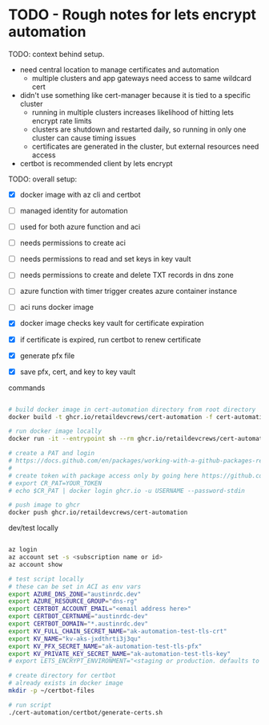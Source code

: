# TODO - Rough notes for lets encrypt automation

TODO: context behind setup.

- need central location to manage certificates and automation
  - multiple clusters and app gateways need access to same wildcard cert
- didn't use something like cert-manager because it is tied to a specific cluster
  - running in multiple clusters increases likelihood of hitting lets encrypt rate limits
  - clusters are shutdown and restarted daily, so running in only one cluster can cause timing issues
  - certificates are generated in the cluster, but external resources need access
- certbot is recommended client by lets encrypt

TODO: overall setup:

- [x] docker image with az cli and certbot

- [ ] managed identity for automation
- [ ] used for both azure function and aci

- [ ] needs permissions to create aci
- [ ] needs permissions to read and set keys in key vault
- [ ] needs permissions to create and delete TXT records in dns zone

- [ ] azure function with timer trigger creates azure container instance
- [ ] aci runs docker image
- [x] docker image checks key vault for certificate expiration
- [x] if certificate is expired, run certbot to renew certificate
- [x] generate pfx file
- [x] save pfx, cert, and key to key vault

commands

```bash

# build docker image in cert-automation directory from root directory
docker build -t ghcr.io/retaildevcrews/cert-automation -f cert-automation/Dockerfile .

# run docker image locally
docker run -it --entrypoint sh --rm ghcr.io/retaildevcrews/cert-automation

# create a PAT and login
# https://docs.github.com/en/packages/working-with-a-github-packages-registry/working-with-the-container-registry#authenticating-with-a-personal-access-token-classic
#
# create token with package access only by going here https://github.com/settings/tokens/new?scopes=write:packages
# export CR_PAT=YOUR_TOKEN
# echo $CR_PAT | docker login ghcr.io -u USERNAME --password-stdin

# push image to ghcr
docker push ghcr.io/retaildevcrews/cert-automation

```

dev/test locally

```bash

az login
az account set -s <subscription name or id>
az account show

# test script locally
# these can be set in ACI as env vars
export AZURE_DNS_ZONE="austinrdc.dev"
export AZURE_RESOURCE_GROUP="dns-rg"
export CERTBOT_ACCOUNT_EMAIL="<email address here>"
export CERTBOT_CERTNAME="austinrdc-dev"
export CERTBOT_DOMAIN="*.austinrdc.dev"
export KV_FULL_CHAIN_SECRET_NAME="ak-automation-test-tls-crt"
export KV_NAME="kv-aks-jxdthrti3j3qu"
export KV_PFX_SECRET_NAME="ak-automation-test-tls-pfx"
export KV_PRIVATE_KEY_SECRET_NAME="ak-automation-test-tls-key"
# export LETS_ENCRYPT_ENVIRONMENT="<staging or production. defaults to staging if not set>"

# create directory for certbot
# already exists in docker image
mkdir -p ~/certbot-files

# run script
./cert-automation/certbot/generate-certs.sh

```
